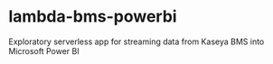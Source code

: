 # lambda-bms-powerbi
Exploratory serverless app for streaming data from Kaseya BMS into Microsoft Power BI
